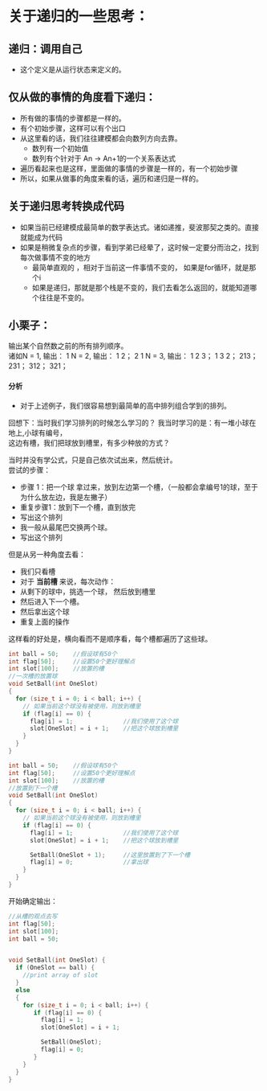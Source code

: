 # 关于递归的一些思考：
## 递归：调用自己
* 这个定义是从运行状态来定义的。

## 仅从做的事情的角度看下递归：
* 所有做的事情的步骤都是一样的。
* 有个初始步骤，这样可以有个出口
* 从这里看的话，我们往往建模都会向数列方向去靠。
  * 数列有一个初始值
  * 数列有个针对于 An -> An+1的一个关系表达式
* 遍历看起来也是这样，里面做的事情的步骤是一样的，有一个初始步骤
* 所以，如果从做事的角度来看的话，遍历和递归是一样的。

## 关于递归思考转换成代码
* 如果当前已经建模成最简单的数学表达式。诸如递推，斐波那契之类的。直接就能成为代码
* 如果是稍微复杂点的步骤，看到学弟已经晕了，这时候一定要分而治之，找到每次做事情不变的地方
  * 最简单直观的 ，相对于当前这一件事情不变的， 如果是for循环，就是那个i
  * 如果是递归，那就是那个栈是不变的，我们去看怎么返回的，就能知道哪个往往是不变的。

## 小栗子：
输出某个自然数之前的所有排列顺序。  
诸如N = 1, 输出： 1
N = 2, 输出： 1 2； 2 1
N = 3, 输出： 1 2 3； 1 3 2； 213； 231； 312； 321；

#### 分析
* 对于上述例子，我们很容易想到最简单的高中排列组合学到的排列。   

回想下：当时我们学习排列的时候怎么学习的？ 我当时学习的是：有一堆小球在地上,小球有编号，  
这边有槽，我们把球放到槽里，有多少种放的方式？   

当时并没有学公式，只是自己依次试出来，然后统计。   
尝试的步骤：
* 步骤 1：把一个球 拿过来，放到左边第一个槽，（一般都会拿编号1的球，至于为什么放左边，我是左撇子）
* 重复步骤1：放到下一个槽，直到放完
* 写出这个排列
* 我一般从最尾巴交换两个球。
* 写出这个排列   


但是从另一种角度去看：
* 我们只看槽
* 对于 **当前槽** 来说，每次动作：
* 从剩下的球中，挑选一个球， 然后放到槽里
* 然后进入下一个槽。
* 然后拿出这个球
* 重复上面的操作

这样看的好处是，横向看而不是顺序看，每个槽都遍历了这些球。

```C++
int ball = 50;    //假设球有50个
int flag[50];     //设置50个更好理解点
int slot[100];    //放置的槽
//一次槽的放置球
void SetBall(int OneSlot)
{
  for (size_t i = 0; i < ball; i++) {
    // 如果当前这个球没有被使用，则放到槽里
    if (flag[i] == 0) {     
      flag[i] = 1;              //我们使用了这个球    
      slot[OneSlot] = i + 1;    //把这个球放到槽里
    }
  }
}
```
```C++
int ball = 50;    //假设球有50个
int flag[50];     //设置50个更好理解点
int slot[100];    //放置的槽
//放置到下一个槽
void SetBall(int OneSlot)
{
  for (size_t i = 0; i < ball; i++) {
    // 如果当前这个球没有被使用，则放到槽里
    if (flag[i] == 0) {     
      flag[i] = 1;              //我们使用了这个球    
      slot[OneSlot] = i + 1;    //把这个球放到槽里

      SetBall(OneSlot + 1);     //这里放置到了下一个槽
      flag[i] = 0;              //拿出球
    }
  }
}
```

开始确定输出：
```C++
//从槽的观点去写
int flag[50];
int slot[100];
int ball = 50;


void SetBall(int OneSlot) {
  if (OneSlot == ball) {
    //print array of slot
  }
  else
  {
    for (size_t i = 0; i < ball; i++) {
       if (flag[i] == 0) {
         flag[i] = 1;
         slot[OneSlot] = i + 1;

         SetBall(OneSlot);
         flag[i] = 0;       
       }
    }
  }
}
```
